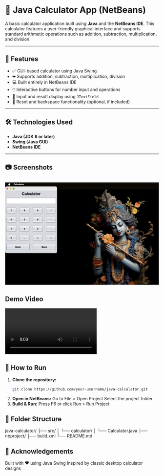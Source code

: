 # 🧮 Java Calculator App (NetBeans)

A basic calculator application built using **Java** and the **NetBeans IDE**. This calculator features a user-friendly graphical interface and supports standard arithmetic operations such as addition, subtraction, multiplication, and division.

---

## 📌 Features

- ✅ GUI-based calculator using Java Swing
- ➕ Supports addition, subtraction, multiplication, division
- 💻 Built entirely in NetBeans IDE
- 🖱️ Interactive buttons for number input and operations
- 📏 Input and result display using `JTextField`
- 🔁 Reset and backspace functionality (optional, if included)

---

## 🛠️ Technologies Used

- **Java (JDK 8 or later)**
- **Swing (Java GUI)**
- **NetBeans IDE**

---

## 📷 Screenshots
![alt text](image.png)
---

## Demo Video
<video controls src="Output-demo.mov" title="Title"></video>

## 🚀 How to Run

1. **Clone the repository:**
   ```bash
   git clone https://github.com/your-username/java-calculator.git
2. **Open in NetBeans:**
    Go to File > Open Project
    Select the project folder
3. **Build & Run:**
    Press F6 or click Run > Run Project

## 📁 Folder Structure

java-calculator/
├── src/
│   └── calculator/
│       └── Calculator.java
├── nbproject/
├── build.xml
└── README.md

## 🙌 Acknowledgements

Built with ❤️ using Java Swing
Inspired by classic desktop calculator designs